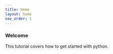 ```yaml
---
title: Home
layout: home
nav_order: 1
---
```



### Welcome

This tutorial covers how to get started with python.

